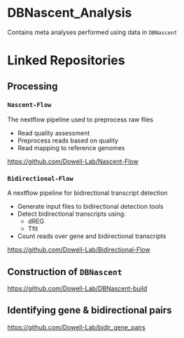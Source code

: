 # DBNascent_Analysis
Contains meta analyses performed using data in `DBNascent`

# Linked Repositories

## Processing
### `Nascent-Flow`

The nextflow pipeline used to preprocess raw files 
* Read quality assessment
* Preprocess reads based on quality
* Read mapping to reference genomes

https://github.com/Dowell-Lab/Nascent-Flow

### `Bidirectional-Flow`

A nextflow pipeline for bidirectional transcript detection 
* Generate input files to bidirectional detection tools
* Detect bidirectional transcripts using:
  * dREG
  * Tfit
* Count reads over gene and bidirectional transcripts

https://github.com/Dowell-Lab/Bidirectional-Flow

## Construction of `DBNascent` 

https://github.com/Dowell-Lab/DBNascent-build

## Identifying gene & bidirectional pairs

https://github.com/Dowell-Lab/bidir_gene_pairs
